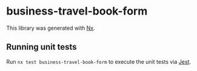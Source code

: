 # business-travel-book-form

This library was generated with [Nx](https://nx.dev).

## Running unit tests

Run `nx test business-travel-book-form` to execute the unit tests via [Jest](https://jestjs.io).
